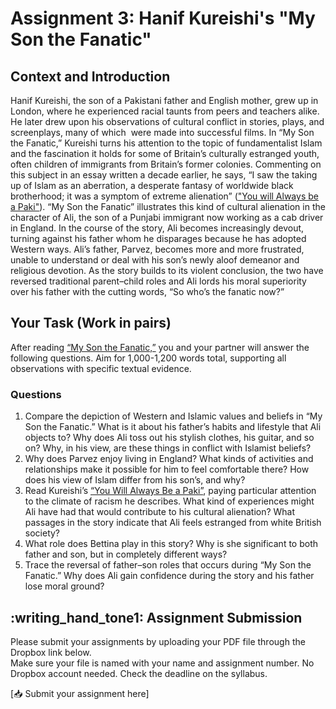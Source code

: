 # Assignment 3: Hanif Kureishi's "My Son the Fanatic"

## Context and Introduction
Hanif Kureishi, the son of a Pakistani father and En­glish mother, grew up in London, where he experienced racial taunts from peers and teachers alike. He later drew upon his observations of cultural conflict in stories, plays, and screenplays, many of which ­ were made into successful films. In “My Son the Fanatic,” Kureishi turns his attention to the topic of fundamentalist Islam and the fascination it holds for some of Britain’s culturally estranged youth, often children of immigrants from Britain’s former colonies. Commenting on this subject in an essay written a de­cade earlier, he says, “I saw the taking up of Islam as an aberration, a desperate fantasy of worldwide black brotherhood; it was a symptom of extreme alienation” (["You will Always be a Paki"](../readings/kureishi-paki.pdf)). “My Son the Fanatic” illustrates this kind of cultural alienation in the character of Ali, the son of a Punjabi immigrant now working as a cab driver in En­gland. In the course of the story, Ali becomes increasingly devout, turning against his father whom he disparages because he has adopted Western ways. Ali’s father, Parvez, becomes more and more frustrated, unable to understand or deal with his son’s newly aloof demeanor and religious devotion. As the story builds to its violent conclusion, the two have reversed traditional parent–­child roles and Ali lords his moral superiority over his father with the cutting words, “So who’s the fanatic now?”
 
## Your Task (Work in pairs)
After reading [“My Son the Fanatic,”](../readings/kureishi-fanatic.pdf) you and your partner will answer the following questions. Aim for 1,000-1,200 words total, supporting all observations with specific textual evidence.

### Questions

1. Compare the depiction of Western and Islamic values and beliefs in “My Son the Fanatic.” What is it about his father’s habits and lifestyle that Ali objects to? Why does Ali toss out his stylish clothes, his guitar, and so on? Why, in his view, are these things in conflict with Islamist beliefs?
2. Why does Parvez enjoy living in En­gland? What kinds of activities and relationships make it possible for him to feel comfortable there? How does his view of Islam differ from his son’s, and why?
3. Read Kureishi’s [“You Will Always Be a Paki”](../readings/kureishi-paki.pdf), paying par­tic­u­lar attention to the climate of racism he describes. What kind of experiences might Ali have had that would contribute to his cultural alienation? What passages in the story indicate that Ali feels estranged from white British society?
4. What role does Bettina play in this story? Why is she significant to both father and son, but in completely different ways?
5. Trace the reversal of father–­son roles that occurs during “My Son the Fanatic.” Why does Ali gain confidence during the story and his father lose moral ground?

## :writing_hand_tone1: Assignment Submission

Please submit your assignments by uploading your PDF file through the Dropbox link below.  
Make sure your file is named with your name and assignment number. No Dropbox account needed. Check the deadline on the syllabus.  

[:inbox_tray: Submit your assignment here]